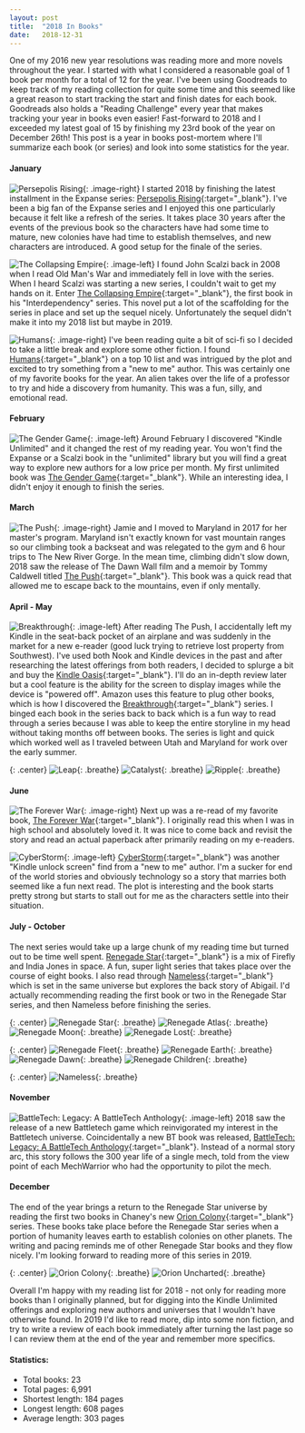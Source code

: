 ```yaml
---
layout: post
title:  "2018 In Books"
date:   2018-12-31
---
```

One of my 2016 new year resolutions was reading more and more novels throughout the year. I started with what I considered a reasonable goal of 1 book per month for a total of 12 for the year. I've been using Goodreads to keep track of my reading collection for quite some time and this seemed like a great reason to start tracking the start and finish dates for each book. Goodreads also holds a "Reading Challenge" every year that makes tracking your year in books even easier! Fast-forward to 2018 and I exceeded my latest goal of 15 by finishing my 23rd book of the year on December 26th! This post is a year in books post-mortem where I'll summarize each book (or series) and look into some statistics for the year.

#### January
![Persepolis Rising](https://images.gr-assets.com/books/1481562381m/28335696.jpg "Persepolis Rising"){: .image-right}
I started 2018 by finishing the latest installment in the Expanse series: [Persepolis Rising](https://www.goodreads.com/book/show/28335696-persepolis-rising){:target="_blank"}. I've been a big fan of the Expanse series and I enjoyed this one particularly because it felt like a refresh of the series. It takes place 30 years after the events of the previous book so the characters have had some time to mature, new colonies have had time to establish themselves, and new characters are introduced. A good setup for the finale of the series.

![The Collapsing Empire](https://images.gr-assets.com/books/1464097677m/30078567.jpg "The Collapsing Empire"){: .image-left}
I found John Scalzi back in 2008 when I read Old Man's War and immediately fell in love with the series. When I heard Scalzi was starting a new series, I couldn't wait to get my hands on it. Enter [The Collapsing Empire](https://www.goodreads.com/book/show/30078567-the-collapsing-empire){:target="_blank"}, the first book in his "Interdependency" series. This novel put a lot of the scaffolding for the series in place and set up the sequel nicely. Unfortunately the sequel didn't make it into my 2018 list but maybe in 2019.

![Humans](https://images.gr-assets.com/books/1353739654m/16130537.jpg "Humans"){: .image-right}
I've been reading quite a bit of sci-fi so I decided to take a little break and explore some other fiction. I found [Humans](https://www.goodreads.com/book/show/16130537-the-humans){:target="_blank"} on a top 10 list and was intrigued by the plot and excited to try something from a "new to me" author. This was certainly one of my favorite books for the year. An alien takes over the life of a professor to try and hide a discovery from humanity. This was a fun, silly, and emotional read.

#### February
![The Gender Game](https://images.gr-assets.com/books/1469731405m/31131467.jpg "The Gender Game"){: .image-left}
Around February I discovered "Kindle Unlimited" and it changed the rest of my reading year. You won't find the Expanse or a Scalzi book in the "unlimited" library but you will find a great way to explore new authors for a low price per month. My first unlimited book was [The Gender Game](https://www.goodreads.com/book/show/31131467-the-gender-game){:target="_blank"}. While an interesting idea, I didn't enjoy it enough to finish the series.

#### March
![The Push](https://images.gr-assets.com/books/1481084931m/33155369.jpg "The Push"){: .image-right}
Jamie and I moved to Maryland in 2017 for her master's program. Maryland isn't exactly known for vast mountain ranges so our climbing took a backseat and was relegated to the gym and 6 hour trips to The New River Gorge. In the mean time, climbing didn't slow down, 2018 saw the release of The Dawn Wall film and a memoir by Tommy Caldwell titled [The Push](https://www.goodreads.com/book/show/33155369-the-push){:target="_blank"}. This book was a quick read that allowed me to escape back to the mountains, even if only mentally.

#### April - May
![Breakthrough](https://images.gr-assets.com/books/1384802999m/18622809.jpg "Breakthrough"){: .image-left}
After reading The Push, I accidentally left my Kindle in the seat-back pocket of an airplane and was suddenly in the market for a new e-reader (good luck trying to retrieve lost property from Southwest). I've used both Nook and Kindle devices in the past and after researching the latest offerings from both readers, I decided to splurge a bit and buy the [Kindle Oasis](https://www.amazon.com/All-New-Amazon-Kindle-Oasis-8GB-Grey/dp/B06XD5YCKX){:target="_blank"}. I'll do an in-depth review later but a cool feature is the ability for the screen to display images while the device is "powered off". Amazon uses this feature to plug other books, which is how I discovered the [Breakthrough](https://www.goodreads.com/book/show/38486515-the-breakthrough-series){:target="_blank"} series. I binged each book in the series back to back which is a fun way to read through a series because I was able to keep the entire storyline in my head without taking months off between books. The series is light and quick which worked well as I traveled between Utah and Maryland for work over the early summer.

{: .center}
![Leap](https://images.gr-assets.com/books/1455998935m/22798216.jpg "Leap"){: .breathe}
![Catalyst](https://images.gr-assets.com/books/1447916275m/27858849.jpg "Catalyst"){: .breathe}
![Ripple](https://images.gr-assets.com/books/1481826070m/33393253.jpg "Ripple"){: .breathe}

#### June
![The Forever War](https://images.gr-assets.com/books/1388203577m/117897.jpg "The Forever War"){: .image-right}
Next up was a re-read of my favorite book, [The Forever War](https://www.goodreads.com/book/show/117897.The_Forever_War){:target="_blank"}. I originally read this when I was in high school and absolutely loved it. It was nice to come back and revisit the story and read an actual paperback after primarily reading on my e-readers.

![CyberStorm](https://images.gr-assets.com/books/1364500221m/17699389.jpg "CyberStorm"){: .image-left}
[CyberStorm](https://www.goodreads.com/book/show/17699389-cyberstorm){:target="_blank"} was another "Kindle unlock screen" find from a "new to me" author. I'm a sucker for end of the world stories and obviously technology so a story that marries both seemed like a fun next read. The plot is interesting and the book starts pretty strong but starts to stall out for me as the characters settle into their situation.

#### July - October
The next series would take up a large chunk of my reading time but turned out to be time well spent. [Renegade Star](https://www.goodreads.com/book/show/36112246-renegade-star){:target="_blank"} is a mix of Firefly and India Jones in space. A fun, super light series that takes place over the course of eight books. I also read through [Nameless](https://www.goodreads.com/book/show/42382259-nameless){:target="_blank"} which is set in the same universe but explores the back story of Abigail. I'd actually recommending reading the first book or two in the Renegade Star series, and then Nameless before finishing the series.

{: .center}
![Renegade Star](https://images.gr-assets.com/books/1503519654m/36112246.jpg "Renegade Star"){: .breathe}
![Renegade Atlas](https://images.gr-assets.com/books/1504041833m/36147105.jpg "Renegade Atlas"){: .breathe}
![Renegade Moon](https://images.gr-assets.com/books/1511560861m/36655410.jpg "Renegade Moon"){: .breathe}
![Renegade Lost](https://images.gr-assets.com/books/1516964629m/38208480.jpg "Renegade Lost"){: .breathe}

{: .center}
![Renegade Fleet](https://images.gr-assets.com/books/1521726721m/39346121.jpg "Renegade Fleet"){: .breathe}
![Renegade Earth](https://images.gr-assets.com/books/1528106815m/40379935.jpg "Renegade Earth"){: .breathe}
![Renegade Dawn](https://images.gr-assets.com/books/1532923425m/40985005.jpg "Renegade Dawn"){: .breathe}
![Renegade Children](https://images.gr-assets.com/books/1541473554m/42641951.jpg "Renegade Children"){: .breathe}

{: .center}
![Nameless](https://images.gr-assets.com/books/1539832346m/42382259.jpg "Nameless"){: .breathe}

#### November
![BattleTech: Legacy: A BattleTech Anthology](https://images.gr-assets.com/books/1535591945m/41566319.jpg "BattleTech: Legacy: A BattleTech Anthology"){: .image-left}
2018 saw the release of a new Battletech game which reinvigorated my interest in the Battletech universe. Coincidentally a new BT book was released, [BattleTech: Legacy: A BattleTech Anthology](https://www.amazon.com/BattleTech-Legacy-Anthology-John-Helfers/dp/1941582311){:target="_blank"}. Instead of a normal story arc, this story follows the 300 year life of a single mech, told from the view point of each MechWarrior who had the opportunity to pilot the mech.

#### December
The end of the year brings a return to the Renegade Star universe by reading the first two books in Chaney's new [Orion Colony](https://www.goodreads.com/book/show/42624410-orion-colony){:target="_blank"} series. These books take place before the Renegade Star series when a portion of humanity leaves earth to establish colonies on other planets. The writing and pacing reminds me of other Renegade Star books and they flow nicely. I'm looking forward to reading more of this series in 2019.

{: .center}
![Orion Colony](https://images.gr-assets.com/books/1541311352m/42624410.jpg "Orion Colony"){: .breathe}
![Orion Uncharted](https://images.gr-assets.com/books/1545253196m/43285475.jpg "Orion Uncharted"){: .breathe}

Overall I'm happy with my reading list for 2018 - not only for reading more books than I originally planned, but for digging into the Kindle Unlimited offerings and exploring new authors and universes that I wouldn't have otherwise found. In 2019 I'd like to read more, dip into some non fiction, and try to write a review of each book immediately after turning the last page so I can review them at the end of the year and remember more specifics.

#### Statistics:
  * Total books: 23
  * Total pages: 6,991
  * Shortest length: 184 pages
  * Longest length: 608 pages
  * Average length: 303 pages
